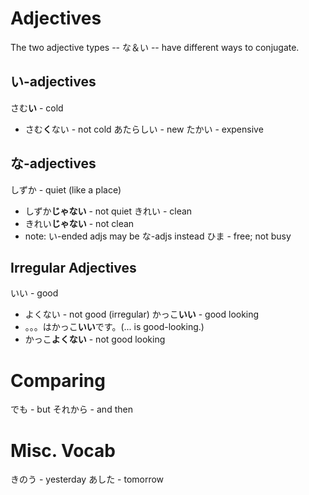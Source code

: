 # Adjectives
The two adjective types -- な＆い -- have different ways to conjugate.

## い-adjectives
さむ**い** - cold
- さむ**く**ない - not cold
あたらしい - new
たかい - expensive

## な-adjectives
しずか - quiet (like a place)
- しずか**じゃない** - not quiet
きれい - clean
- きれい**じゃない** - not clean
- note: い-ended adjs may be な-adjs instead
ひま - free; not busy

## Irregular Adjectives
いい - good
- よくない - not good (irregular)
かっこ**いい** - good looking
- 。。。はかっこ**いい**です。(... is good-looking.)
- かっこ**よくない** - not good looking

# Comparing
でも - but
それから - and then

# Misc. Vocab
きのう - yesterday
あした - tomorrow